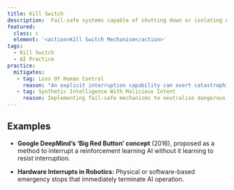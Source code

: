 ```yaml
---
title: Kill Switch
description:  Fail-safe systems capable of shutting down or isolating AI processes if they exhibit dangerous behaviours.
featured: 
  class: c
  element: '<action>Kill Switch Mechanism</action>'
tags: 
  - Kill Switch
  - AI Practice
practice:
  mitigates:
   - tag: Loss Of Human Control
     reason: "An explicit interruption capability can avert catastrophic errors or runaway behaviours"
   - tag: Synthetic Intelligence With Malicious Intent
     reason: Implementing fail-safe mechanisms to neutralise dangerous AI weapons systems.
---
```


<PracticeIntro details={frontMatter} />

## Examples
  
  - **Google DeepMind’s ‘Big Red Button’ concept** (2016), proposed as a method to interrupt a reinforcement learning AI without it learning to resist interruption.  
  
  - **Hardware Interrupts in Robotics:** Physical or software-based emergency stops that immediately terminate AI operation.  
